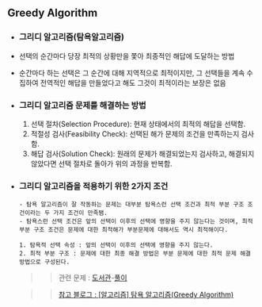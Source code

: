 ## Greedy Algorithm

- ### 그리디 알고리즘(탐욕알고리즘)
- 선택의 순간마다 당장 최적의 상황만을 쫓아 최종적인 해답에 도달하는 방법
- 순간마다 하는 선택은 그 순간에 대해 지역적으로 최적이지만, 그 선택들을 계속 수집하여 전역적인 해답을 만들었다고 해도 그것이 최적이라는 보장은 없음

- ### 그리디 알고리즘 문제를 해결하는 방법

  1. 선택 절차(Selection Procedure): 현재 상태에서의 최적의 해답을 선택함.
  2. 적절성 검사(Feasibility Check): 선택된 해가 문제의 조건을 만족하는지 검사함.
  3. 해답 검사(Solution Check): 원래의 문제가 해결되었는지 검사하고, 해결되지 않았다면 선택 절차로 돌아가 위의 과정을 반복함.

- ### 그리디 알고리즘을 적용하기 위한 2가지 조건

      - 탐욕 알고리즘이 잘 작동하는 문제는 대부분 탐욕스런 선택 조건과 최적 부분 구조 조건이라는 두 가지 조건이 만족됌.
      - 탐욕스런 선택 조건은 앞의 선택이 이후의 선택에 영향을 주지 않는다는 것이며, 최적 부분 구조 조건은 문제에 대한 최적해가 부분문제에 대해서도 역시 최적해이다.

      1. 탐욕적 선택 속성 : 앞의 선택이 이후의 선택에 영향을 주지 않는다.
      2. 최적 부분 구조 : 문제에 대한 최종 해결 방법은 부분 문제에 대한 최적 문제 해결 방법으로 구성된다.

  > > 관련 문제 : [도서관](https://www.acmicpc.net/problem/1461)-[풀이](https://github.com/abovenormal/studyAlgo/blob/main/algo/src/boj/Main_1461.java)

  > > [참고 블로그 : [알고리즘] 탐욕 알고리즘(Greedy Algorithm)](https://hanamon.kr/%EC%95%8C%EA%B3%A0%EB%A6%AC%EC%A6%98-%ED%83%90%EC%9A%95%EC%95%8C%EA%B3%A0%EB%A6%AC%EC%A6%98-greedy-algorithm/)

